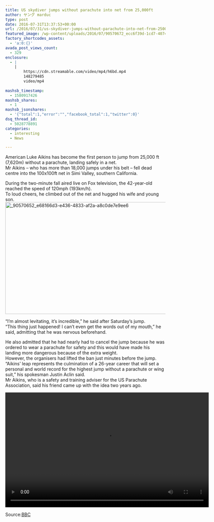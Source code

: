 ```yaml
---
title: US skydiver jumps without parachute into net from 25,000ft
author: ヤング marduc
type: post
date: 2016-07-31T13:37:53+00:00
url: /2016/07/31/us-skydiver-jumps-without-parachute-into-net-from-25000ft/
featured_image: /wp-content/uploads/2016/07/90570672_ecc6f39d-1cd7-4074-b154-a261436309de-100x56.jpg
factory_shortcodes_assets:
  - 'a:0:{}'
avada_post_views_count:
  - 329
enclosure:
  - |
    |
        https://cdn.streamable.com/video/mp4/h6bd.mp4
        148279485
        video/mp4
        
mashsb_timestamp:
  - 1580917426
mashsb_shares:
  - 1
mashsb_jsonshares:
  - '{"total":1,"error":"","facebook_total":1,"twitter":0}'
dsq_thread_id:
  - 5028778891
categories:
  - interesting
  - News

---
```

American Luke Aikins has become the first person to jump from 25,000 ft (7,620m) without a parachute, landing safely in a net.  
Mr Aikins &#8211; who has more than <!--more-->18,000 jumps under his belt &#8211; fell dead centre into the 100x100ft net in Simi Valley, southern California.

  
During the two-minute fall aired live on Fox television, the 42-year-old reached the speed of 120mph (193km/h).  
To loud cheers, he climbed out of the net and hugged his wife and young son.  
[<img class="alignnone size-full wp-image-784" src="http://localhost/wp-content/uploads/2016/07/90570652_e68166d3-e436-4833-af2a-a8c0de7e9ee6.jpg" alt="_90570652_e68166d3-e436-4833-af2a-a8c0de7e9ee6" width="624" height="351" srcset="http://localhost/wp-content/uploads/2016/07/90570652_e68166d3-e436-4833-af2a-a8c0de7e9ee6.jpg 624w, http://localhost/wp-content/uploads/2016/07/90570652_e68166d3-e436-4833-af2a-a8c0de7e9ee6-300x169.jpg 300w, http://localhost/wp-content/uploads/2016/07/90570652_e68166d3-e436-4833-af2a-a8c0de7e9ee6-100x56.jpg 100w" sizes="(max-width: 624px) 100vw, 624px" />][1]

&#8220;I&#8217;m almost levitating, it&#8217;s incredible,&#8221; he said after Saturday&#8217;s jump.  
&#8220;This thing just happened! I can&#8217;t even get the words out of my mouth,&#8221; he said, admitting that he was nervous beforehand.

He also admitted that he had nearly had to cancel the jump because he was ordered to wear a parachute for safety and this would have made his landing more dangerous because of the extra weight.  
However, the organisers had lifted the ban just minutes before the jump.  
&#8220;Aikins&#8217; leap represents the culmination of a 26-year career that will set a personal and world record for the highest jump without a parachute or wing suit,&#8221; his spokesman Justin Aclin said.  
Mr Aikins, who is a safety and training adviser for the US Parachute Association, said his friend came up with the idea two years ago.

<div style="width: 640px;" class="wp-video">
  <!--[if lt IE 9]><![endif]--><video class="wp-video-shortcode" id="video-783-1" width="640" height="360" preload="metadata" controls="controls"><source type="video/mp4" src="https://cdn.streamable.com/video/mp4/h6bd.mp4?_=1" />
  
  <a href="https://cdn.streamable.com/video/mp4/h6bd.mp4">https://cdn.streamable.com/video/mp4/h6bd.mp4</a></video>
</div>

Source:[BBC][2]

 [1]: http://localhost/wp-content/uploads/2016/07/90570652_e68166d3-e436-4833-af2a-a8c0de7e9ee6.jpg
 [2]: http://www.bbc.com/news/world-us-canada-36935087